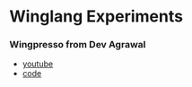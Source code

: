 # Winglang Experiments

### Wingpresso from Dev Agrawal

- [youtube](https://www.youtube.com/watch?v=lLiBUKcpSug&t=1169s)
- [code]("wingpresso/wingpresso.w")
